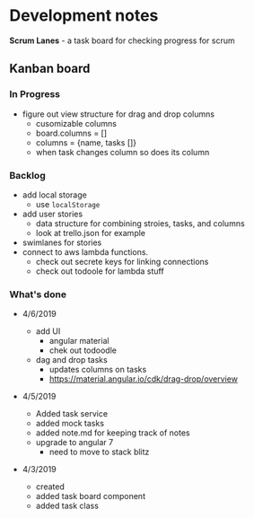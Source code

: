 # Development notes

**Scrum Lanes** - a task board for checking progress for scrum

## Kanban board

### In Progress

- figure out view structure for drag and drop columns
  - cusomizable columns
  - board.columns = []
  - columns = {name, tasks []}
  - when task changes column so does its column

### Backlog

- add local storage
  - use `localStorage`
- add user stories
  - data structure for combining stroies, tasks, and columns
  - look at trello.json for example
- swimlanes for stories
- connect to aws lambda functions.
  - check out secrete keys for linking connections
  - check out todoole for lambda stuff

### What's done

- 4/6/2019 
  - add UI
    - angular material
    - chek out todoodle
  - dag and drop tasks
    - updates columns on tasks
    - <https://material.angular.io/cdk/drag-drop/overview>

- 4/5/2019
  - Added task service
  - added mock tasks
  - added note.md for keeping track of notes
  - upgrade to angular 7
    - need to move to stack blitz

- 4/3/2019
  - created
  - added task board component
  - added task class